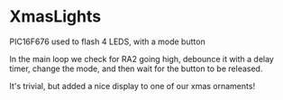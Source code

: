 # XmasLights

PIC16F676 used to flash 4 LEDS, with a mode button

In the main loop we check for RA2 going high, debounce it with a delay timer, change the mode, and then wait for the button to be released.

It's trivial, but added a nice display to one of our xmas ornaments!
